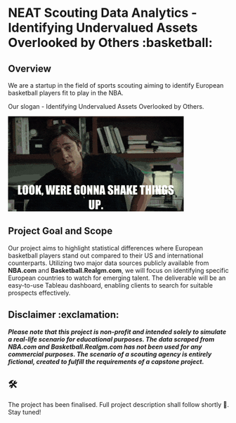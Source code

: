 <h1> NEAT Scouting Data Analytics - Identifying Undervalued Assets Overlooked by Others :basketball: </h1>  

<h2> Overview </h2>  

We are a startup in the field of sports scouting aiming to identify European basketball players fit to play in the NBA.  

Our slogan - Identifying Undervalued Assets Overlooked by Others.  

![](pics/bradpittmoneyball.gif)  

<h2> Project Goal and Scope </h2>  

Our project aims to highlight statistical differences where European basketball players stand out compared to their US and international counterparts. Utilizing two major data sources publicly available from **NBA.com** and **Basketball.Realgm.com**, we will focus on identifying specific European countries to watch for emerging talent. The deliverable will be an easy-to-use Tableau dashboard, enabling clients to search for suitable prospects effectively.

<h2> Disclaimer :exclamation:</h2>

***Please note that this project is non-profit and intended solely to simulate a real-life scenario for educational purposes. The data scraped from NBA.com and Basketball.Realgm.com has not been used for any commercial purposes. The scenario of a scouting agency is entirely fictional, created to fulfill the requirements of a capstone project.***  

<h2>🛠️</h2>


The project has been finalised. Full project description shall follow shortly :hammer:. Stay tuned!
